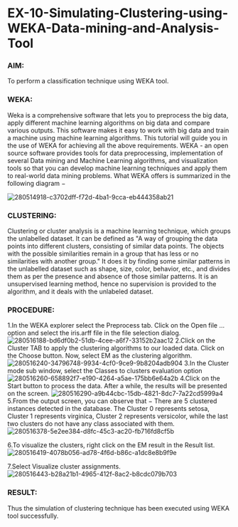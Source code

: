 # EX-10-Simulating-Clustering-using-WEKA-Data-mining-and-Analysis-Tool

### AIM:

To perform a classification technique using WEKA tool.
### WEKA:
Weka is a comprehensive software that lets you to preprocess the big data, apply different machine learning algorithms on big data and compare various outputs. This software makes it easy to work with big data and train a machine using machine learning algorithms. This tutorial will guide you in the use of WEKA for achieving all the above requirements. WEKA - an open source software provides tools for data preprocessing, implementation of several Data mining and Machine Learning algorithms, and visualization tools so that you can develop machine learning techniques and apply them to real-world data mining problems. What WEKA offers is summarized in the following diagram −

![280514918-c3702dff-f72d-4ba1-9cca-eb444358ab21](https://github.com/Aravindsamy04/EX-10-Simulating-Clustering-using-WEKA-Data-mining-and-Analysis-Tool/assets/113497037/2a9e72c0-bb63-49bb-87cc-1bf018e4a349)

### CLUSTERING:
Clustering or cluster analysis is a machine learning technique, which groups the unlabelled dataset. It can be defined as "A way of grouping the data points into different clusters, consisting of similar data points. The objects with the possible similarities remain in a group that has less or no similarities with another group." It does it by finding some similar patterns in the unlabelled dataset such as shape, size, color, behavior, etc., and divides them as per the presence and absence of those similar patterns. It is an unsupervised learning method, hence no supervision is provided to the algorithm, and it deals with the unlabeled dataset.

### PROCEDURE:
1.In the WEKA explorer select the Preprocess tab. Click on the Open file ... option and select the iris.arff file in the file selection dialog.
![280516188-bd6df0b2-51db-4cee-a6f7-33152b2aac12](https://github.com/Aravindsamy04/EX-10-Simulating-Clustering-using-WEKA-Data-mining-and-Analysis-Tool/assets/113497037/7f017f84-9d9d-4994-a57f-595b52a22987)
2.Click on the Cluster TAB to apply the clustering algorithms to our loaded data. Click on the Choose button. Now, select EM as the clustering algorithm.
![280516240-34796748-9934-4cf0-9ce9-9b8204adb904](https://github.com/Aravindsamy04/EX-10-Simulating-Clustering-using-WEKA-Data-mining-and-Analysis-Tool/assets/113497037/52d8fe28-47ce-4142-abdd-4601ed916683)
3.In the Cluster mode sub window, select the Classes to clusters evaluation option
![280516260-658892f7-e190-4264-a5ae-175bb6e64a2b](https://github.com/Aravindsamy04/EX-10-Simulating-Clustering-using-WEKA-Data-mining-and-Analysis-Tool/assets/113497037/7cfccfb1-4784-46c1-a9e0-3658587a8473)
4.Click on the Start button to process the data. After a while, the results will be presented on the screen.
![280516290-a9b44cbc-15db-4821-8dc7-7a22cd5999a4](https://github.com/Aravindsamy04/EX-10-Simulating-Clustering-using-WEKA-Data-mining-and-Analysis-Tool/assets/113497037/c6b3d9a4-7bdb-4e13-bc3e-413205e54c11)
5.From the output screen, you can observe that − There are 5 clustered instances detected in the database. The Cluster 0 represents setosa, Cluster 1 represents virginica, Cluster 2 represents versicolor, while the last two clusters do not have any class associated with them.
![280516378-5e2ee384-d8fc-45c3-ac20-fb716fd8cf5b](https://github.com/Aravindsamy04/EX-10-Simulating-Clustering-using-WEKA-Data-mining-and-Analysis-Tool/assets/113497037/8188a880-f4ad-47e4-bf70-23dca16fc67d)

6.To visualize the clusters, right click on the EM result in the Result list.
![280516419-4078b056-ad78-4f6d-b86c-a1dc8e8b9f9e](https://github.com/Aravindsamy04/EX-10-Simulating-Clustering-using-WEKA-Data-mining-and-Analysis-Tool/assets/113497037/5dbd4709-bf7d-41a6-a59c-b6155d73400e)

7.Select Visualize cluster assignments.
![280516443-b28a21b1-4965-412f-8ac2-b8cdc079b703](https://github.com/Aravindsamy04/EX-10-Simulating-Clustering-using-WEKA-Data-mining-and-Analysis-Tool/assets/113497037/5bcf85e5-2402-44e6-9507-3920dad368fa)

### RESULT:

Thus the simulation of clustering technique has been executed using WEKA tool successfully.
